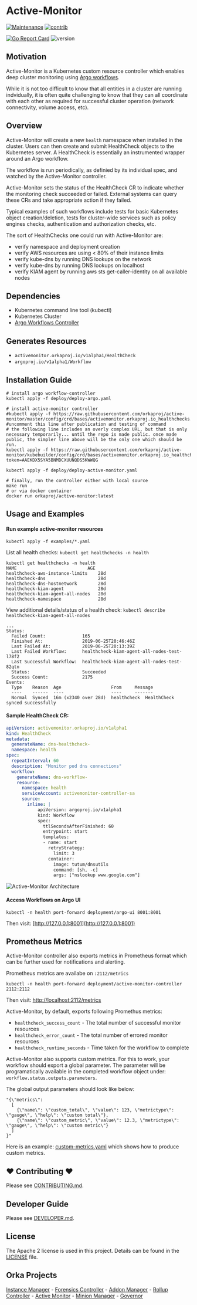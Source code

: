 # Active-Monitor

[![Maintenance](https://img.shields.io/badge/Maintained%3F-yes-green.svg)][GithubMaintainedUrl]
[![contrib](https://img.shields.io/badge/contributions-welcome-orange.svg)][GithubUrl]
<!--[![PR](https://img.shields.io/badge/PRs-welcome-brightgreen.svg)][GithubPrsUrl]-->
<!--[![slack](https://img.shields.io/badge/slack-join%20the%20conversation-ff69b4.svg)][SlackUrl]-->

<!--[![Build Status][BuildStatusImg]][BuildMasterUrl]-->
[![Go Report Card](https://goreportcard.com/badge/github.com/orkaproj/active-monitor)](https://goreportcard.com/report/github.com/orkaproj/active-monitor)
![version](https://img.shields.io/badge/version-0.1.0-blue.svg?cacheSeconds=2592000)

## Motivation
Active-Monitor is a Kubernetes custom resource controller which enables deep cluster monitoring using [Argo workflows](https://github.com/argoproj/argo).

While it is not too difficult to know that all entities in a cluster are running indvidually, it is often quite challenging to know that they can all coordinate with each other as required for successful cluster operation (network connectivity, volume access, etc).

## Overview
Active-Monitor will create a new `health` namespace when installed in the cluster. Users can then create and submit HealthCheck objects to the Kubernetes server. A HealthCheck is essentially an instrumented wrapper around an Argo workflow.

The workflow is run periodically, as definied by its individual spec, and watched by the Active-Monitor controller.

Active-Monitor sets the status of the HealthCheck CR to indicate whether the monitoring check succeeded or failed. External systems can query these CRs and take appropriate action if they failed.

Typical examples of such workflows include tests for basic Kubernetes object creation/deletion, tests for cluster-wide services such as policy engines checks, authentication and authorization checks, etc.

The sort of HealthChecks one could run with Active-Monitor are:
- verify namespace and deployment creation
- verify AWS resources are using < 80% of their instance limits 
- verify kube-dns by running DNS lookups on the network
- verify kube-dns by running DNS lookups on localhost
- verify KIAM agent by running aws sts get-caller-identity on all available nodes

## Dependencies
* Kubernetes command line tool (kubectl)
* Kubernetes Cluster
* [Argo Workflows Controller](https://github.com/argoproj/argo)

## Generates Resources
* `activemonitor.orkaproj.io/v1alpha1/HealthCheck`
* `argoproj.io/v1alpha1/Workflow`

## Installation Guide
```
# install argo workflow-controller
kubectl apply -f deploy/deploy-argo.yaml

# install active-monitor controller
#kubectl apply -f https://raw.githubusercontent.com/orkaproj/active-monitor/master/config/crd/bases/activemonitor.orkaproj.io_healthchecks.yaml #uncomment this line after publication and testing of command
# the following line includes an overly complex URL, but that is only necessary temporarily... until the repo is made public. once made public, the simpler line above will be the only one which should be run.
kubectl apply -f https://raw.githubusercontent.com/orkaproj/active-monitor/kubebuilder/config/crd/bases/activemonitor.orkaproj.io_healthchecks.yaml?token=AAEKDX5SYA5BNMDCXUUNQDS5KWWQG

kubectl apply -f deploy/deploy-active-monitor.yaml

# finally, run the controller either with local source
make run
# or via docker container
docker run orkaproj/active-monitor:latest
```

## Usage and Examples
#### Run example active-monitor resources
```
kubectl apply -f examples/*.yaml
```

List all health checks:
`kubectl get healthchecks -n health`
```
kubectl get healthchecks -n health
NAME                           AGE
healthcheck-aws-instance-limits    28d
healthcheck-dns                    28d
healthcheck-dns-hostnetwork        28d
healthcheck-kiam-agent             28d
healthcheck-kiam-agent-all-nodes   28d
healthcheck-namespace              28d
```

View additional details/status of a health check:
`kubectl describe healthcheck-kiam-agent-all-nodes`
```
...
Status:
  Failed Count:              165
  Finished At:               2019-06-25T20:46:46Z
  Last Failed At:            2019-06-25T20:13:39Z
  Last Failed Workflow:      healthcheck-kiam-agent-all-nodes-test-l78f2
  Last Successful Workflow:  healthcheck-kiam-agent-all-nodes-test-82qtn
  Status:                    Succeeded
  Success Count:             2175
Events:
  Type    Reason  Age                   From     Message
  ----    ------  ----                  ----     -------
  Normal  Synced  16m (x2340 over 28d)  healthcheck  HealthCheck synced successfully
```

#### Sample HealthCheck CR:
```yaml
apiVersion: activemonitor.orkaproj.io/v1alpha1
kind: HealthCheck
metadata:
  generateName: dns-healthcheck-
  namespace: health
spec:
  repeatInterval: 60
  description: "Monitor pod dns connections"
  workflow:
    generateName: dns-workflow-
    resource:
      namespace: health
      serviceAccount: activemonitor-controller-sa
      source:
        inline: |
            apiVersion: argoproj.io/v1alpha1
            kind: Workflow
            spec:
              ttlSecondsAfterFinished: 60
              entrypoint: start
              templates:
              - name: start
                retryStrategy:
                  limit: 3
                container: 
                  image: tutum/dnsutils
                  command: [sh, -c]
                  args: ["nslookup www.google.com"]
```
![Active-Monitor Architecture](./images/monitoring-example.png)<!-- .element height="50%" width="50%" -->

#### Access Workflows on Argo UI
```
kubectl -n health port-forward deployment/argo-ui 8001:8001
```

Then visit: [http://127.0.0.1:8001](http://127.0.0.1:8001)

## Prometheus Metrics

Active-Monitor controller also exports metrics in Prometheus format which can be further used for notifications and alerting.

Prometheus metrics are availabe on `:2112/metrics`
```
kubectl -n health port-forward deployment/active-monitor-controller 2112:2112
```
Then visit: [http://localhost:2112/metrics](http://localhost:2112/metrics)

Active-Monitor, by default, exports following Promethus metrics:

- `healthcheck_success_count` - The total number of successful monitor resources
- `healthcheck_error_count` - The total number of errored monitor resources
- `healthcheck_runtime_seconds` - Time taken for the workflow to complete

Active-Monitor also supports custom metrics. For this to work, your workflow should export a global parameter. The parameter will be programatically available in the completed workflow object under: `workflow.status.outputs.parameters`.

The global output parameters should look like below:
```
"{\"metrics\":
  [
    {\"name\": \"custom_total\", \"value\": 123, \"metrictype\": \"gauge\", \"help\": \"custom total\"},
    {\"name\": \"custom_metric\", \"value\": 12.3, \"metrictype\": \"gauge\", \"help\": \"custom metric\"}
  ]
}"
```

Here is an example: [custom-metrics.yaml](./examples/custom-metrics.yaml) which shows how to produce custom metrics.

## ❤ Contributing ❤

Please see [CONTRIBUTING.md](.github/CONTRIBUTING.md).

## Developer Guide

Please see [DEVELOPER.md](.github/DEVELOPER.md).

## License
The Apache 2 license is used in this project. Details can be found in the [LICENSE](./LICENSE) file.

## Orka Projects
[Instance Manager][InstanceManagerUrl] -
[Forensics Controller][ForensicsControllerUrl] -
[Addon Manager][AddonManagerUrl] -
[Rollup Controller][RollupControllerUrl] -
[Active Monitor][ActiveMonitorControllerUrl] -
[Minion Manager][MinionManagerUrl] -
[Governor][GovernorUrl]

<!-- URLs -->
[InstanceManagerUrl]: https://github.com/orkaproj/instance-manager
[ForensicsControllerUrl]: https://github.com/orkaproj/kube-forensics
[AddonManagerUrl]: https://github.com/orkaproj/addon-manager
[RollupControllerUrl]: https://github.com/orkaproj/rollup
[ActiveMonitorControllerUrl]: https://github.com/orkaproj/active-monitor
[MinionManagerUrl]: https://github.com/orkaproj/minion-mgr
[GovernorUrl]: https://github.com/orkaproj/governor

[GithubMaintainedUrl]: https://github.com/orkaproj/active-monitor/graphs/commit-activity
[GithubPrsUrl]: https://github.com/orkaproj/active-monitor/pulls
[GithubUrl]: https://github.com/orkaproj/active-monitor/
[SlackUrl]: https://orkaproj.slack.com/messages/??

[BuildStatusImg]: https://www.travis-ci.org/orkaproj/active-monitor.svg?branch=master
[BuildMasterUrl]: https://www.travis-ci.org/orkaproj/active-monitor